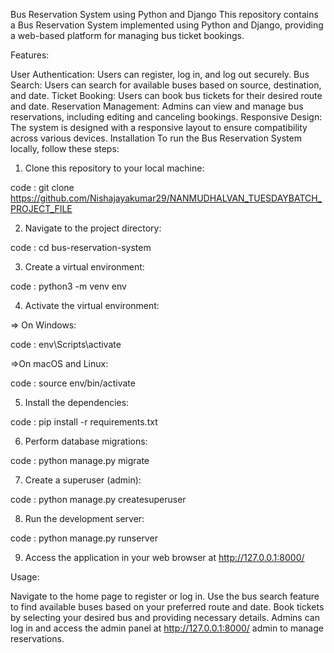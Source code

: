Bus Reservation System using Python and Django
This repository contains a Bus Reservation System implemented using Python and Django, 
providing a web-based platform for managing bus ticket bookings.

Features:

User Authentication: Users can register, log in, and log out securely.
Bus Search: Users can search for available buses based on source, destination, and date.
Ticket Booking: Users can book bus tickets for their desired route and date.
Reservation Management: Admins can view and manage bus reservations, including editing and canceling bookings.
Responsive Design: The system is designed with a responsive layout to ensure compatibility across various devices.
Installation
To run the Bus Reservation System locally, follow these steps:

1. Clone this repository to your local machine:

code : git clone https://github.com/Nishajayakumar29/NANMUDHALVAN_TUESDAYBATCH_PROJECT_FILE

2. Navigate to the project directory:


code : cd bus-reservation-system

3. Create a virtual environment:


code : python3 -m venv env

4. Activate the virtual environment:

=> On Windows:


code : env\Scripts\activate

=>On macOS and Linux:

code : source env/bin/activate

5. Install the dependencies:

code : pip install -r requirements.txt

6. Perform database migrations:


code : python manage.py migrate

7. Create a superuser (admin):


code : python manage.py createsuperuser

8. Run the development server:


code : python manage.py runserver

9. Access the application in your web browser at http://127.0.0.1:8000/

Usage: 

Navigate to the home page to register or log in.
Use the bus search feature to find available buses based on your preferred route and date.
Book tickets by selecting your desired bus and providing necessary details.
Admins can log in and access the admin panel at  http://127.0.0.1:8000/ admin to manage reservations.